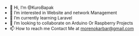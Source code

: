 - 👋 Hi, I’m @KuroBapak
- 👀 I’m interested in Website and network Management
- 🌱 I’m currently learning Laravel 
- 💞️ I’m looking to collaborate on Arduino Or Raspberry Projects
- 📫 How to reach me Contact Me at morenokarbar@gmail.com

<!---
KuroBapak/KuroBapak is a ✨ special ✨ repository because its `README.md` (this file) appears on your GitHub profile.
You can click the Preview link to take a look at your changes.
--->
